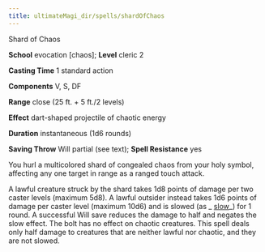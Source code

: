 ```yaml
---
title: ultimateMagi_dir/spells/shardOfChaos
---
```

Shard of Chaos

**School** evocation [chaos]; **Level** cleric 2

**Casting Time** 1 standard action

**Components** V, S, DF

**Range** close (25 ft. + 5 ft./2 levels)

**Effect** dart-shaped projectile of chaotic energy

**Duration** instantaneous (1d6 rounds)

**Saving Throw** Will partial (see text); **Spell Resistance** yes

You hurl a multicolored shard of congealed chaos from your holy symbol, affecting any one target in range as a ranged touch attack.

A lawful creature struck by the shard takes 1d8 points of damage per two caster levels (maximum 5d8). A lawful outsider instead takes 1d6 points of damage per caster level (maximum 10d6) and is slowed (as _ [slow](spell_dir/slow#_slow)_) for 1 round. A successful Will save reduces the damage to half and negates the slow effect. The bolt has no effect on chaotic creatures. This spell deals only half damage to creatures that are neither lawful nor chaotic, and they are not slowed.

